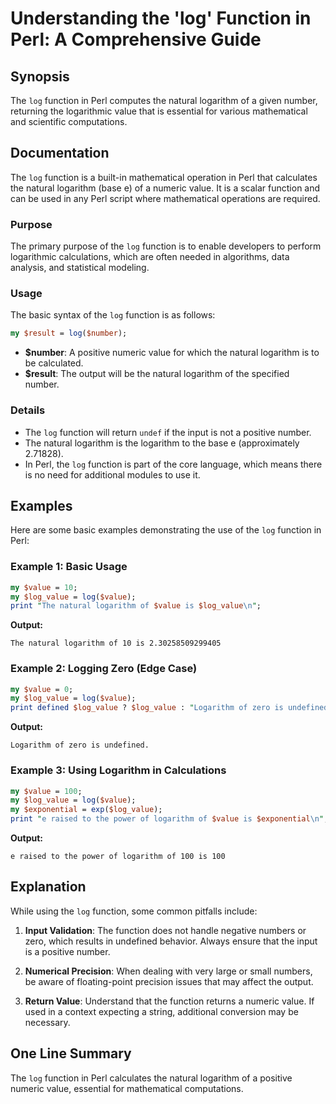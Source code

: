 <!--
Meta Description: # Understanding the 'log' Function in Perl: A Comprehensive Guide ## Synopsis The `log` function in Perl computes the natural logarithm of a given num...
Meta Keywords: log, logarithm, value, function, perl
-->

# Understanding the 'log' Function in Perl: A Comprehensive Guide

## Synopsis
The `log` function in Perl computes the natural logarithm of a given number, returning the logarithmic value that is essential for various mathematical and scientific computations.

## Documentation
The `log` function is a built-in mathematical operation in Perl that calculates the natural logarithm (base e) of a numeric value. It is a scalar function and can be used in any Perl script where mathematical operations are required.

### Purpose
The primary purpose of the `log` function is to enable developers to perform logarithmic calculations, which are often needed in algorithms, data analysis, and statistical modeling.

### Usage
The basic syntax of the `log` function is as follows:

```perl
my $result = log($number);
```

- **$number**: A positive numeric value for which the natural logarithm is to be calculated.
- **$result**: The output will be the natural logarithm of the specified number.

### Details
- The `log` function will return `undef` if the input is not a positive number.
- The natural logarithm is the logarithm to the base e (approximately 2.71828).
- In Perl, the `log` function is part of the core language, which means there is no need for additional modules to use it.

## Examples
Here are some basic examples demonstrating the use of the `log` function in Perl:

### Example 1: Basic Usage
```perl
my $value = 10;
my $log_value = log($value);
print "The natural logarithm of $value is $log_value\n";
```
**Output:**
```
The natural logarithm of 10 is 2.30258509299405
```

### Example 2: Logging Zero (Edge Case)
```perl
my $value = 0;
my $log_value = log($value);
print defined $log_value ? $log_value : "Logarithm of zero is undefined.\n";
```
**Output:**
```
Logarithm of zero is undefined.
```

### Example 3: Using Logarithm in Calculations
```perl
my $value = 100;
my $log_value = log($value);
my $exponential = exp($log_value);
print "e raised to the power of logarithm of $value is $exponential\n";
```
**Output:**
```
e raised to the power of logarithm of 100 is 100
```

## Explanation
While using the `log` function, some common pitfalls include:

1. **Input Validation**: The function does not handle negative numbers or zero, which results in undefined behavior. Always ensure that the input is a positive number.
  
2. **Numerical Precision**: When dealing with very large or small numbers, be aware of floating-point precision issues that may affect the output.

3. **Return Value**: Understand that the function returns a numeric value. If used in a context expecting a string, additional conversion may be necessary.

## One Line Summary
The `log` function in Perl calculates the natural logarithm of a positive numeric value, essential for mathematical computations.